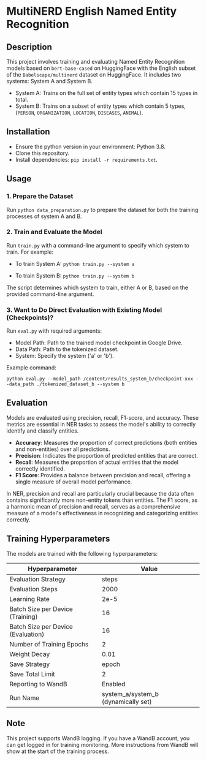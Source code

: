 # MultiNERD English Named Entity Recognition

## Description
This project involves training and evaluating Named Entity Recognition models based on `bert-base-cased` on HuggingFace with the English subset of the `Babelscape/multinerd` dataset on HuggingFace. It includes two systems: System A and System B.
- System A: Trains on the full set of entity types which contain 15 types in total.
- System B: Trains on a subset of entity types which contain 5 types, (`PERSON`, `ORGANIZATION`, `LOCATION`, `DISEASES`, `ANIMAL`).

## Installation
- Ensure the python version in your environment: Python 3.8.
- Clone this repository.
- Install dependencies: `pip install -r requirements.txt`.

## Usage
### 1. Prepare the Dataset
Run `python data_preparation.py` to prepare the dataset for both the training processes of system A and B.
### 2. Train and Evaluate the Model
Run `train.py` with a command-line argument to specify which system to train. For example:

- To train System A: `python train.py --system a`

- To train System B: `python train.py --system b`
    
The script determines which system to train, either A or B, based on the provided command-line argument.
### 3. Want to Do Direct Evaluation with Existing Model (Checkpoints)?
Run `eval.py` with required arguments:

- Model Path: Path to the trained model checkpoint in Google Drive.
- Data Path: Path to the tokenized dataset.
- System: Specify the system ('a' or 'b').

Example command:

`python eval.py --model_path /content/results_system_b/checkpoint-xxx --data_path ./tokenized_dataset_b --system b`

## Evaluation
Models are evaluated using precision, recall, F1-score, and accuracy. These metrics are essential in NER tasks to assess the model's ability to correctly identify and classify entities. 

- **Accuracy**: Measures the proportion of correct predictions (both entities and non-entities) over all predictions.
- **Precision**: Indicates the proportion of predicted entities that are correct.
- **Recall**: Measures the proportion of actual entities that the model correctly identified.
- **F1 Score**: Provides a balance between precision and recall, offering a single measure of overall model performance.

In NER, precision and recall are particularly crucial because the data often contains significantly more non-entity tokens than entities. The F1 score, as a harmonic mean of precision and recall, serves as a comprehensive measure of a model's effectiveness in recognizing and categorizing entities correctly.


## Training Hyperparameters
The models are trained with the following hyperparameters:

| Hyperparameter                    | Value          |
| --------------------------------- | -------------- |
| Evaluation Strategy               | steps          |
| Evaluation Steps                  | 2000           |
| Learning Rate                     | 2e-5           |
| Batch Size per Device (Training)  | 16             |
| Batch Size per Device (Evaluation)| 16             |
| Number of Training Epochs         | 2              |
| Weight Decay                      | 0.01           |
| Save Strategy                     | epoch          |
| Save Total Limit                  | 2              |
| Reporting to WandB                | Enabled        |
| Run Name                          | system_a/system_b (dynamically set) |


## Note
This project supports WandB logging. If you have a WandB account, you can get logged in for training monitoring. More instructions from WandB will show at the start of the training process.
